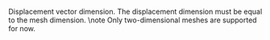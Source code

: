 Displacement vector dimension. The displacement dimension must be equal to the mesh dimension.
\note Only two-dimensional meshes are supported for now.
